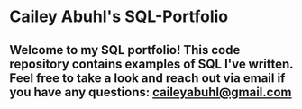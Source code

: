 # Cailey Abuhl's SQL-Portfolio

## Welcome to my SQL portfolio! This code repository contains examples of SQL I've written. Feel free to take a look and reach out via email if you have any questions: caileyabuhl@gmail.com
